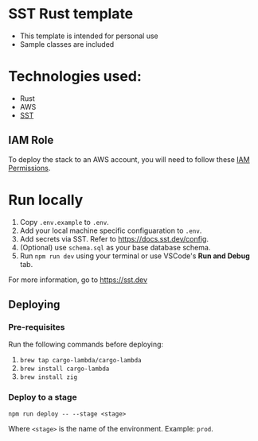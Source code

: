 # SST Rust template

- This template is intended for personal use
- Sample classes are included

# Technologies used:

- Rust
- AWS
- [SST](https://sst.dev)

## IAM Role

To deploy the stack to an AWS account, you will need to follow these [IAM Permissions](https://docs.sst.dev/advanced/iam-credentials#iam-permissions).

# Run locally

1. Copy `.env.example` to `.env`.
2. Add your local machine specific configuaration to `.env`.
3. Add secrets via SST. Refer to https://docs.sst.dev/config.
4. (Optional) use `schema.sql` as your base database schema.
5. Run `npm run dev` using your terminal or use VSCode's **Run and Debug** tab.

For more information, go to https://sst.dev

## Deploying

### Pre-requisites

Run the following commands before deploying:

1. `brew tap cargo-lambda/cargo-lambda`
2. `brew install cargo-lambda`
3. `brew install zig`

### Deploy to a stage

`npm run deploy -- --stage <stage>`

Where `<stage>` is the name of the environment. Example: `prod`.
